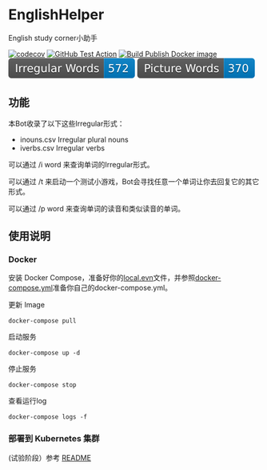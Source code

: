 # EnglishHelper
English study corner小助手

[![codecov](https://codecov.io/gh/HDCodePractice/EnglishHelper/branch/main/graph/badge.svg?token=X6E5R9NSdR)](https://codecov.io/gh/HDCodePractice/EnglishHelper) [![GitHub Test Action](https://github.com/HDCodePractice/EnglishHelper/actions/workflows/build_and_test.yaml/badge.svg)](https://github.com/HDCodePractice/EnglishHelper/actions/workflows/build_and_test.yaml) [![Build Publish Docker image](https://github.com/HDCodePractice/EnglishHelper/actions/workflows/build_and_publish_docker.yaml/badge.svg)](https://github.com/HDCodePractice/EnglishHelper/actions/workflows/build_and_publish_docker.yaml) ![Irregular Words Number](/irregular.svg?raw=true "Irregular Words Number") ![Picture Words Number](/picturewords.svg?raw=true "Picture Words Number")

## 功能

本Bot收录了以下这些Irregular形式：

* inouns.csv Irregular plural nouns
* iverbs.csv Irregular verbs

可以通过 /i word 来查询单词的Irregular形式。

可以通过 /t 来启动一个测试小游戏，Bot会寻找任意一个单词让你去回复它的其它形式。

可以通过 /p word 来查询单词的读音和类似读音的单词。

## 使用说明
### Docker
安装 Docker Compose，准备好你的[local.evn](blob/main/localenv.example)文件，并参照[docker-compose.yml](blob/main/docker-compose.yml)准备你自己的docker-compose.yml。

更新 Image

```
docker-compose pull
```

启动服务

```
docker-compose up -d
```

停止服务

```
docker-compose stop
```

查看运行log

```
docker-compose logs -f
```

### 部署到 Kubernetes 集群
(试验阶段）参考 [README](.kustomize/README.md)